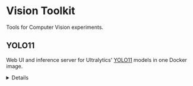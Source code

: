 # Vision Toolkit

Tools for Computer Vision experiments.

## YOLO11

Web UI and inference server for Ultralytics' [YOLO11](https://docs.ultralytics.com/models/yolo11/) models in one Docker image.

<details>
You can check out the frontend clients via the links below. Note that this is just the frontend app and not connected to any backend.

- <https://hsuanhauliu.github.io/vision-toolkit/object_detection>
- <https://hsuanhauliu.github.io/vision-toolkit/image_classification>
- <https://hsuanhauliu.github.io/vision-toolkit/instance_segmentation>
- <https://hsuanhauliu.github.io/vision-toolkit/pose_estimation>

## Run

Place the saved model in ./data folder. You can use the provided script to download YOLO11. Modify the URL in the script if you want to use different yolo models.

You can also go to their [release page](https://github.com/ultralytics/assets/releases) on Github and download model from there directly.

```bash
./get_yolo_model.sh # this will download the file in ./data directory
```

Build Docker image.

```bash
# Build the image. Needs to be in the current directory.
docker build -t yolo11 -f models/yolo11/Dockerfile .

# You can override the task by passing in CLIENT build arg. Default is image classification.
# Note: oriented object detection and object detection shares the same client code, so use "object_detection" for this step if you are using oriented object detection.
docker build --build-arg CLIENT=object_detection -t yolo11 -f models/yolo11/Dockerfile .
```

Run Docker container.

```bash
# Frontend client will be running on http://localhost:8000. The default will build image classification docker image.
# Note: right now the clients are hardcoded to use port 8000. You can modify the index.html to change that.
docker run --rm -v ./data:/app/data --name yolo11 -p 8000:5000 yolo11

# You can override the model task and saved model file name using environment variable like so:
# Note: the backend will search for saved model file in ./data directory. Default model name is yolo_model.pt
#
# Supported Yolo11 tasks:
# - image_classification (default)
# - object_detection
# - oriented_object_detection
# - instance_segmentation
# - pose_estimation
docker run --rm -v ./data:/app/data --name yolo11 -p 8000:5000 -e YOLO_TASK=object_detection -e SAVED_MODEL=yolo_model.pt yolo11
```

<details/>